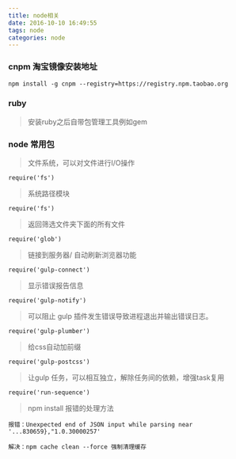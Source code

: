 ```yaml
---
title: node相关
date: 2016-10-10 16:49:55
tags: node
categories: node
---
```


### cnpm 淘宝镜像安装地址

	npm install -g cnpm --registry=https://registry.npm.taobao.org

### ruby

> 安装ruby之后自带包管理工具例如gem

### node 常用包

> 文件系统，可以对文件进行I/O操作

	require('fs')

> 系统路径模块

	require('fs')

> 返回筛选文件夹下面的所有文件

	require('glob')

> 链接到服务器/ 自动刷新浏览器功能

	require('gulp-connect')

> 显示错误报告信息

	require('gulp-notify')

> 可以阻止 gulp 插件发生错误导致进程退出并输出错误日志。

	require('gulp-plumber')

> 给css自动加前缀

	require('gulp-postcss')

> 让gulp 任务，可以相互独立，解除任务间的依赖，增强task复用

	require('run-sequence')

>   npm install  报错的处理方法

    报错：Unexpected end of JSON input while parsing near '...830659},"1.0.30000257'

    解决：npm cache clean --force 强制清理缓存